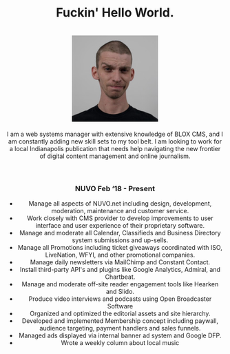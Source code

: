 <center><h1>Fuckin' Hello World.</h1>
<br>
<img src="https://github.com/ianmcphee/ianmcphee.github.io/blob/master/0.jpg?raw=true"><br>
<br>
I am a web systems manager with extensive knowledge of BLOX CMS, and I am constantly adding new skill sets to my tool belt. I am looking to work for a local Indianapolis publication that needs help navigating the new frontier of digital content management and online journalism. <br>
<br>
<br>  
  <h3>NUVO Feb ‘18 - Present</h3>
  <ul>
<li>Manage all aspects of NUVO.net including design, development, moderation, maintenance and customer service.</li>
<li>Work closely with CMS provider to develop improvements to user interface and user experience of their proprietary software.</li>
<li>Manage and moderate all Calendar, Classifieds and Business Directory system submissions and up-sells.</li>
<li>Manage all Promotions including ticket giveaways coordinated with ISO, LiveNation, WFYI, and other promotional companies.</li>
    <li>Manage daily newsletters via MailChimp and Constant Contact.</li>
    <li>Install third-party API's and plugins like Google Analytics, Admiral, and Chartbeat.</li>
    <li>Manage and moderate off-site reader engagement tools like Hearken and Slido.</li>
    <li>Produce video interviews and podcasts using Open Broadcaster Software</li>
    <li>Organized and optimized the editorial assets and site hierarchy. </li>
<li>Developed and implemented Membership concept including paywall, audience targeting, payment handlers and  sales funnels.</li>
    <li>Managed ads displayed via internal banner ad system and Google DFP.</li>
    <li>Wrote a weekly column about local music</li>
